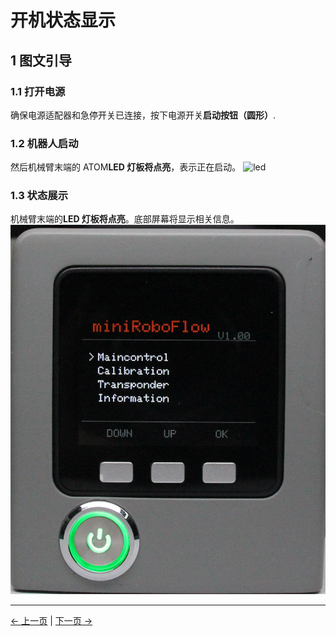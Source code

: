 # 开机状态显示

## 1 图文引导

### 1.1 打开电源

确保电源适配器和急停开关已连接，按下电源开关**启动按钮（圆形）**.

### 1.2 机器人启动

然后机械臂末端的 ATOM**LED 灯板将点亮**，表示正在启动。
![led](../../../resources/4-FirstInstallAndUse/led灯板.jpg)

### 1.3 状态展示

机械臂末端的**LED 灯板将点亮**。底部屏幕将显示相关信息。
![系统用户界面](../../../resources/4-FirstInstallAndUse/PowerOnStatusDisplay.jpg)

---

[← 上一页](2_ExternalCableConnection.md) | [下一页 →](4_BasicFunctionDetection.md)
